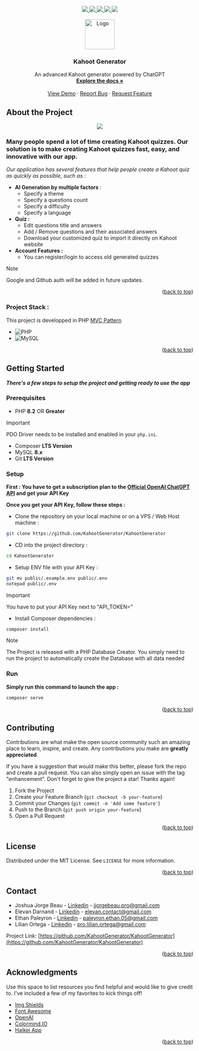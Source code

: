 <a name="readme-top"></a>

<div align="center">
  <a href="https://github.com/KahootGenerator/KahootGenerator/graphs/contributors" target="_blank">
    <img src="https://img.shields.io/github/contributors/KahootGenerator/KahootGenerator?style=for-the-badge">
  </a>
  <a href="https://github.com/KahootGenerator/KahootGenerator/network/members" target="_blank">
    <img src="https://img.shields.io/github/forks/KahootGenerator/KahootGenerator?style=for-the-badge">
  </a>
  <a href="https://github.com/KahootGenerator/KahootGenerator/stargazers" target="_blank">
    <img src="https://img.shields.io/github/stars/KahootGenerator/KahootGenerator?style=for-the-badge">
  </a>
  <a href="https://github.com/KahootGenerator/KahootGenerator/issues" target="_blank">
    <img src="https://img.shields.io/github/issues/KahootGenerator/KahootGenerator?style=for-the-badge">
  </a>
  <a href="https://github.com/KahootGenerator/KahootGenerator/blob/master/LICENSE.txt" target="_blank">
    <img src="https://img.shields.io/github/license/KahootGenerator/KahootGenerator?style=for-the-badge">
  </a>
</div>


<!-- PROJECT LOGO -->
<br />
<div align="center">
  <a href="https://github.com/KahootGenerator/KahootGenerator">
    <img src="https://github.com/KahootGenerator/KahootGenerator/blob/c331d3fea2e6bf6712f101044865664956dcf2ff/public/img/logo.webp" alt="Logo" width="80" height="80">
  </a>

  <h3 align="center">Kahoot Generator</h3>

  <p align="center">
     An advanced Kahoot generator powered by ChatGPT
    <br />
    <a href="https://github.com/KahootGenerator/KahootGenerator/blob/main/DOCUMENTATION.md"><strong>Explore the docs »</strong></a>
    <br />
    <br />
    <a href="https://youtube.com">View Demo</a>
    ·
    <a href="https://github.com/KahootGenerator/KahootGenerator/issues/new?labels=bug&template=bug-report---.md">Report Bug</a>
    ·
    <a href="https://github.com/KahootGenerator/KahootGenerator/issues/new?labels=enhancement&template=feature-request---.md">Request Feature</a>
  </p>
</div>

## About the Project

<div align="center">
  <img src="https://i.imgur.com/WSmLqED.png">
</div>

### Many people spend a lot of time creating Kahoot quizzes. Our solution is to make creating Kahoot quizzes fast, easy, and innovative with our app.

*Our application has several features that help people create a Kahoot quiz as quickly as possible, such as :*
* **AI Generation by multiple factors** :
  * Specify a theme
  * Specify a questions count
  * Specify a difficulty
  * Specify a language
* **Quiz :**
  * Edit questions title and answers
  * Add / Remove questions and their associated answers
  * Download your customized quiz to import it directly on Kahoot website
* **Account Features :**
  * You can register/login to access old generated quizzes
> [!NOTE]  
> Google and Github auth will be added in future updates.

<p align="right">(<a href="#readme-top">back to top</a>)</p>

### Project Stack :

This project is developped in PHP [MVC Pattern](https://github.com/IMTR0J4N/MVC_Template)

* ![PHP](https://img.shields.io/badge/PHP-777BB4?style=for-the-badge&logo=php&logoColor=white)
* ![MySQL](https://img.shields.io/badge/MySQL-005C84?style=for-the-badge&logo=mysql&logoColor=white)

<p align="right">(<a href="#readme-top">back to top</a>)</p>

## Getting Started

***There's a few steps to setup the project and getting ready to use the app***

### Prerequisites


* PHP **8.2** OR **Greater**
> [!IMPORTANT]
> PDO Driver needs to be installed and enabled in your `php.ini`.
* Composer **LTS Version**
* MySQL **8.x**
* Git **LTS Version**

### Setup

**First : You have to get a subscription plan to the [Official OpenAI ChatGPT API](https://platform.openai.com/settings/organization/billing/overview) and get your API Key**

**Once you get your API Key, follow these steps :**

* Clone the repository on your local machine or on a VPS / Web Host machine :
```sh
git clone https://github.com/KahootGenerator/KahootGenerator
```
* CD into the project directory :
```sh
cd KahootGenerator
```
* Setup ENV file with your API Key :
```sh
git mv public/.example.env public/.env
notepad public/.env
```
> [!IMPORTANT]
> You have to put your API Key next to "API_TOKEN="
* Install Composer dependencies :
```sh
composer install
```

> [!NOTE]  
> The Project is released with a PHP Database Creator. You simply need to run the project to automatically create the Database with all data needed

### Run

**Simply run this command to launch the app :**
```sh
composer serve
```

<p align="right">(<a href="#readme-top">back to top</a>)</p>

## Contributing

Contributions are what make the open source community such an amazing place to learn, inspire, and create. Any contributions you make are **greatly appreciated**.

If you have a suggestion that would make this better, please fork the repo and create a pull request. You can also simply open an issue with the tag "enhancement".
Don't forget to give the project a star! Thanks again!

1. Fork the Project
2. Create your Feature Branch (`git checkout -b your-feature`)
3. Commit your Changes (`git commit -m 'Add some feature'`)
4. Push to the Branch (`git push origin your-feature`)
5. Open a Pull Request

<p align="right">(<a href="#readme-top">back to top</a>)</p>



<!-- LICENSE -->
## License

Distributed under the MIT License. See `LICENSE` for more information.

<p align="right">(<a href="#readme-top">back to top</a>)</p>



<!-- CONTACT -->
## Contact

* Joshua Jorge Beau - [Linkedin](https://www.linkedin.com/in/joshua-jorge-beau-6678a62aa/) - jjorgebeau.pro@gmail.com
* Elevan Darnand - [Linkedin](https://www.linkedin.com/in/elevan-darnand/) - elevan.contact@gmail.com
* Ethan Paleyron - [Linkedin](https://www.linkedin.com/in/ethan-paleyron-4456092b2/) - paleyron.ethan.05@gmail.com
* Lilian Ortega - [Linkedin](https://www.linkedin.com/in/lilian-ortega-1536a22ba/) - pro.lilian.ortega@gmail.com

Project Link: [https://github.com/KahootGenerator/KahootGenerator](https://github.com/KahootGenerator/KahootGenerator)

<p align="right">(<a href="#readme-top">back to top</a>)</p>

<!-- ACKNOWLEDGMENTS -->
## Acknowledgments

Use this space to list resources you find helpful and would like to give credit to. I've included a few of my favorites to kick things off!

* [Img Shields](https://shields.io)
* [Font Awesome](https://fontawesome.com)
* [OpenAI](https://openai.com/api)
* [Colormind.IO](http://colormind.io/)
* [Haikei App](https://app.haikei.app/)

<p align="right">(<a href="#readme-top">back to top</a>)</p>
